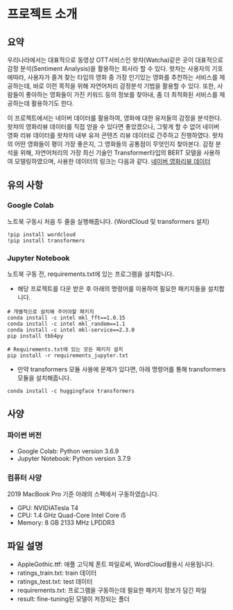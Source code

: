 
# 프로젝트 소개

## 요약

우리나라에서는 대표적으로 동영상 OTT서비스인 왓챠(Watcha)같은 곳이 대표적으로 감정 분석(Sentiment Analysis)을 활용하는 회사라 할 수 있다. 왓차는 사용자의 기호에따라, 사용자가 즐겨 찾는 타입의 영화 중 가장 인기있는 영화를 추천하는 서비스를 제공하는데, 바로 이런 목적을 위해 자연어처리 감정분석 기법을 활용할 수 있다. 또한, 사람들이 좋아하는 영화들이 가진 키워드 등의 정보를 찾아내, 좀 더 최적화된 서비스를 제공하는데 활용하기도 한다. 

이 프로젝트에서는 네이버 데이터를 활용하여, 영화에 대한 유저들의 감정을 분석한다. 왓챠의 영화리뷰 데이터를 직접 얻을 수 있다면 좋았겠으나, 그렇게 할 수 없어 네이버 영화 리뷰 데이터를 왓챠의 내부 유저 콘텐츠 리뷰 데이터로 간주하고 진행하였다. 왓챠의 어떤 영화들이 평이 가장 좋은지, 그 영화들의 공통점이 무엇인지 찾아본다. 감정 분석을 위해, 자연어처리의 가장 최신 기술인 Transformer타입의 BERT 모델을 사용하여 모델링하였으며, 사용한 데이터의 링크는 다음과 같다. [네이버 영화리뷰 데이터](https://github.com/e9t/nsmc/)

## 유의 사항

### Google Colab

노트북 구동시 처음 두 줄을 실행해줍니다. (WordCloud 및 transformers 설치)

```
!pip install wordcloud
!pip install transformers
```


### Jupyter Notebook

노트북 구동 전, requirements.txt에 있는 프로그램을 설치합니다.

* 해당 프로젝트를 다운 받은 후 아래의 명령어를 이용하여 필요한 패키지들을 설치합니다.

```
# 개별적으로 설치해 주어야할 패키지
conda install -c intel mkl_fft==1.0.15
conda install -c intel mkl_random==1.1
conda install -c intel mkl-service==2.3.0
pip install tbb4py

# Requirements.txt에 있는 모든 패키지 설치
pip install -r requirements_jupyter.txt
```

* 만약 transformers 모듈 사용에 문제가 있다면, 아래 명령어를 통해 transformers 모듈을 설치해줍니다.
```
conda install -c huggingface transformers
```

## 사양

### 파이썬 버전
* Google Colab: Python version 3.6.9
* Jupyter Notebook: Python version 3.7.9

### 컴퓨터 사양

2019 MacBook Pro 기준 아래의 스펙에서 구동하였습니다.
* GPU: NVIDIATesla T4
* CPU: 1.4 GHz Quad-Core Intel Core i5
* Memory: 8 GB 2133 MHz LPDDR3

## 파일 설명

* AppleGothic.ttf: 애플 고딕체 폰트 파일로써, WordCloud활용시 사용됩니다.
* ratings_train.txt: train 데이터
* ratings_test.txt: test 데이터
* requirements.txt: 프로그램을 구동하는데 필요한 패키지 정보가 담긴 파일
* result: fine-tuning된 모델이 저장되는 폴더
